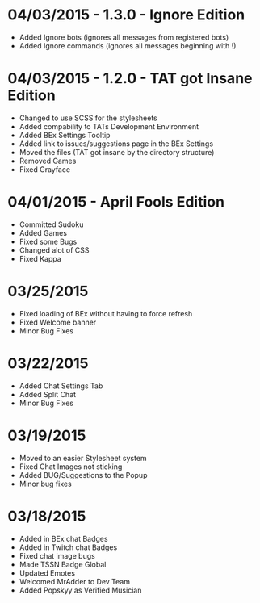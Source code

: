 # 04/03/2015 - 1.3.0 - Ignore Edition
* Added Ignore bots (ignores all messages from registered bots)
* Added Ignore commands (ignores all messages beginning with !)

# 04/03/2015 - 1.2.0 - TAT got Insane Edition
* Changed to use SCSS for the stylesheets
* Added compability to TATs Development Environment
* Added BEx Settings Tooltip
* Added link to issues/suggestions page in the BEx Settings
* Moved the files (TAT got insane by the directory structure)
* Removed Games
* Fixed Grayface

# 04/01/2015 - April Fools Edition
* Committed Sudoku
* Added Games
* Fixed some Bugs
* Changed alot of CSS
* Fixed Kappa

# 03/25/2015
* Fixed loading of BEx without having to force refresh
* Fixed Welcome banner
* Minor Bug Fixes

# 03/22/2015
* Added Chat Settings Tab
* Added Split Chat
* Minor Bug Fixes

# 03/19/2015
* Moved to an easier Stylesheet system
* Fixed Chat Images not sticking
* Added BUG/Suggestions to the Popup
* Minor bug fixes

# 03/18/2015
* Added in BEx chat Badges
* Added in Twitch chat Badges
* Fixed chat image bugs
* Made TSSN Badge Global
* Updated Emotes
* Welcomed MrAdder to Dev Team
* Added Popskyy as Verified Musician
